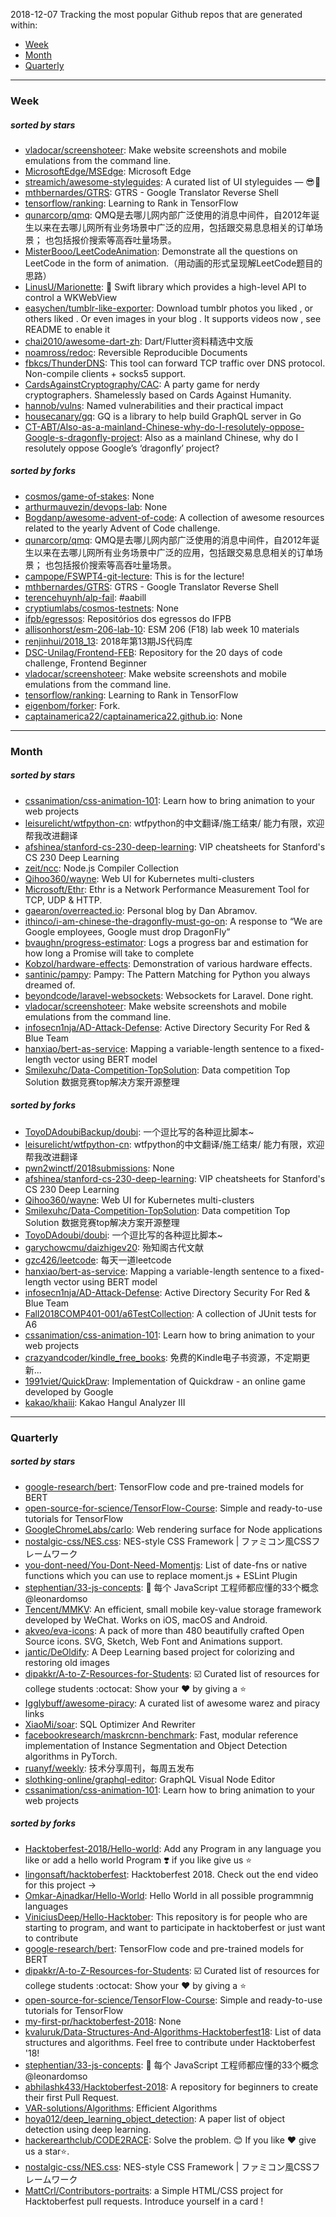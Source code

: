 2018-12-07
Tracking the most popular Github repos that are generated within: 
* [Week](https://github.com/polebug/github_trending_spider/blob/master/2018-12-07.md#week)
* [Month](https://github.com/polebug/github_trending_spider/blob/master/2018-12-07.md#month)
* [Quarterly](https://github.com/polebug/github_trending_spider/blob/master/2018-12-07.md#quarterly)
--- 
### Week 
##### sorted by stars 
* [vladocar/screenshoteer](https://github.com/vladocar/screenshoteer): Make website screenshots and mobile emulations from the command line.
* [MicrosoftEdge/MSEdge](https://github.com/MicrosoftEdge/MSEdge): Microsoft Edge
* [streamich/awesome-styleguides](https://github.com/streamich/awesome-styleguides): A curated list of UI styleguides — 😎💄
* [mthbernardes/GTRS](https://github.com/mthbernardes/GTRS): GTRS - Google Translator Reverse Shell
* [tensorflow/ranking](https://github.com/tensorflow/ranking): Learning to Rank in TensorFlow
* [qunarcorp/qmq](https://github.com/qunarcorp/qmq):  QMQ是去哪儿网内部广泛使用的消息中间件，自2012年诞生以来在去哪儿网所有业务场景中广泛的应用，包括跟交易息息相关的订单场景； 也包括报价搜索等高吞吐量场景。
* [MisterBooo/LeetCodeAnimation](https://github.com/MisterBooo/LeetCodeAnimation): Demonstrate all the questions on LeetCode in the form of animation.（用动画的形式呈现解LeetCode题目的思路）
* [LinusU/Marionette](https://github.com/LinusU/Marionette): 🧸 Swift library which provides a high-level API to control a WKWebView
* [easychen/tumblr-like-exporter](https://github.com/easychen/tumblr-like-exporter): Download  tumblr photos you liked , or others liked . Or even images in your blog .  It supports videos now , see README to enable it
* [chai2010/awesome-dart-zh](https://github.com/chai2010/awesome-dart-zh): Dart/Flutter资料精选中文版
* [noamross/redoc](https://github.com/noamross/redoc): Reversible Reproducible Documents
* [fbkcs/ThunderDNS](https://github.com/fbkcs/ThunderDNS): This tool can forward TCP traffic over DNS protocol. Non-compile clients + socks5 support.
* [CardsAgainstCryptography/CAC](https://github.com/CardsAgainstCryptography/CAC): A party game for nerdy cryptographers. Shamelessly based on Cards Against Humanity.
* [hannob/vulns](https://github.com/hannob/vulns): Named vulnerabilities and their practical impact
* [housecanary/gq](https://github.com/housecanary/gq): GQ is a library to help build GraphQL server in Go
* [CT-ABT/Also-as-a-mainland-Chinese-why-do-I-resolutely-oppose-Google-s-dragonfly-project](https://github.com/CT-ABT/Also-as-a-mainland-Chinese-why-do-I-resolutely-oppose-Google-s-dragonfly-project): Also as a mainland Chinese, why do I resolutely oppose Google’s ‘dragonfly’ project?
##### sorted by forks 
* [cosmos/game-of-stakes](https://github.com/cosmos/game-of-stakes): None
* [arthurmauvezin/devops-lab](https://github.com/arthurmauvezin/devops-lab): None
* [Bogdanp/awesome-advent-of-code](https://github.com/Bogdanp/awesome-advent-of-code): A collection of awesome resources related to the yearly Advent of Code challenge.
* [qunarcorp/qmq](https://github.com/qunarcorp/qmq):  QMQ是去哪儿网内部广泛使用的消息中间件，自2012年诞生以来在去哪儿网所有业务场景中广泛的应用，包括跟交易息息相关的订单场景； 也包括报价搜索等高吞吐量场景。
* [campope/FSWPT4-git-lecture](https://github.com/campope/FSWPT4-git-lecture): This is for the lecture!
* [mthbernardes/GTRS](https://github.com/mthbernardes/GTRS): GTRS - Google Translator Reverse Shell
* [terencehuynh/alp-fail](https://github.com/terencehuynh/alp-fail): #aabill
* [cryptiumlabs/cosmos-testnets](https://github.com/cryptiumlabs/cosmos-testnets): None
* [ifpb/egressos](https://github.com/ifpb/egressos): Repositórios dos egressos do IFPB
* [allisonhorst/esm-206-lab-10](https://github.com/allisonhorst/esm-206-lab-10): ESM 206 (F18) lab week 10 materials
* [renjinhui/2018_13](https://github.com/renjinhui/2018_13): 2018年第13期JS代码库
* [DSC-Unilag/Frontend-FEB](https://github.com/DSC-Unilag/Frontend-FEB): Repository for the 20 days of code challenge, Frontend Beginner
* [vladocar/screenshoteer](https://github.com/vladocar/screenshoteer): Make website screenshots and mobile emulations from the command line.
* [tensorflow/ranking](https://github.com/tensorflow/ranking): Learning to Rank in TensorFlow
* [eigenbom/forker](https://github.com/eigenbom/forker): Fork.
* [captainamerica22/captainamerica22.github.io](https://github.com/captainamerica22/captainamerica22.github.io): None
--- 
### Month 
##### sorted by stars 
* [cssanimation/css-animation-101](https://github.com/cssanimation/css-animation-101): Learn how to bring animation to your web projects
* [leisurelicht/wtfpython-cn](https://github.com/leisurelicht/wtfpython-cn): wtfpython的中文翻译/施工结束/ 能力有限，欢迎帮我改进翻译
* [afshinea/stanford-cs-230-deep-learning](https://github.com/afshinea/stanford-cs-230-deep-learning): VIP cheatsheets for Stanford's CS 230 Deep Learning
* [zeit/ncc](https://github.com/zeit/ncc): Node.js Compiler Collection
* [Qihoo360/wayne](https://github.com/Qihoo360/wayne): Web UI for Kubernetes multi-clusters
* [Microsoft/Ethr](https://github.com/Microsoft/Ethr): Ethr is a Network Performance Measurement Tool for TCP, UDP & HTTP.
* [gaearon/overreacted.io](https://github.com/gaearon/overreacted.io): Personal blog by Dan Abramov.
* [ithinco/i-am-chinese-the-dragonfly-must-go-on](https://github.com/ithinco/i-am-chinese-the-dragonfly-must-go-on): A response to “We are Google employees, Google must drop DragonFly” 
* [bvaughn/progress-estimator](https://github.com/bvaughn/progress-estimator): Logs a progress bar and estimation for how long a Promise will take to complete
* [Kobzol/hardware-effects](https://github.com/Kobzol/hardware-effects): Demonstration of various hardware effects.
* [santinic/pampy](https://github.com/santinic/pampy): Pampy: The Pattern Matching for Python you always dreamed of.
* [beyondcode/laravel-websockets](https://github.com/beyondcode/laravel-websockets): Websockets for Laravel. Done right.
* [vladocar/screenshoteer](https://github.com/vladocar/screenshoteer): Make website screenshots and mobile emulations from the command line.
* [infosecn1nja/AD-Attack-Defense](https://github.com/infosecn1nja/AD-Attack-Defense): Active Directory Security For Red & Blue Team
* [hanxiao/bert-as-service](https://github.com/hanxiao/bert-as-service): Mapping a variable-length sentence to a fixed-length vector using BERT model
* [Smilexuhc/Data-Competition-TopSolution](https://github.com/Smilexuhc/Data-Competition-TopSolution): Data competition Top Solution 数据竞赛top解决方案开源整理
##### sorted by forks 
* [ToyoDAdoubiBackup/doubi](https://github.com/ToyoDAdoubiBackup/doubi): 一个逗比写的各种逗比脚本~
* [leisurelicht/wtfpython-cn](https://github.com/leisurelicht/wtfpython-cn): wtfpython的中文翻译/施工结束/ 能力有限，欢迎帮我改进翻译
* [pwn2winctf/2018submissions](https://github.com/pwn2winctf/2018submissions): None
* [afshinea/stanford-cs-230-deep-learning](https://github.com/afshinea/stanford-cs-230-deep-learning): VIP cheatsheets for Stanford's CS 230 Deep Learning
* [Qihoo360/wayne](https://github.com/Qihoo360/wayne): Web UI for Kubernetes multi-clusters
* [Smilexuhc/Data-Competition-TopSolution](https://github.com/Smilexuhc/Data-Competition-TopSolution): Data competition Top Solution 数据竞赛top解决方案开源整理
* [ToyoDAdoubi/doubi](https://github.com/ToyoDAdoubi/doubi): 一个逗比写的各种逗比脚本~
* [garychowcmu/daizhigev20](https://github.com/garychowcmu/daizhigev20): 殆知阁古代文献
* [gzc426/leetcode](https://github.com/gzc426/leetcode): 每天一道leetcode
* [hanxiao/bert-as-service](https://github.com/hanxiao/bert-as-service): Mapping a variable-length sentence to a fixed-length vector using BERT model
* [infosecn1nja/AD-Attack-Defense](https://github.com/infosecn1nja/AD-Attack-Defense): Active Directory Security For Red & Blue Team
* [Fall2018COMP401-001/a6TestCollection](https://github.com/Fall2018COMP401-001/a6TestCollection): A collection of JUnit tests for A6
* [cssanimation/css-animation-101](https://github.com/cssanimation/css-animation-101): Learn how to bring animation to your web projects
* [crazyandcoder/kindle_free_books](https://github.com/crazyandcoder/kindle_free_books): 免费的Kindle电子书资源，不定期更新...
* [1991viet/QuickDraw](https://github.com/1991viet/QuickDraw): Implementation of Quickdraw - an online game developed by Google
* [kakao/khaiii](https://github.com/kakao/khaiii): Kakao Hangul Analyzer III
--- 
### Quarterly 
##### sorted by stars 
* [google-research/bert](https://github.com/google-research/bert): TensorFlow code and pre-trained models for BERT
* [open-source-for-science/TensorFlow-Course](https://github.com/open-source-for-science/TensorFlow-Course): Simple and ready-to-use tutorials for TensorFlow 
* [GoogleChromeLabs/carlo](https://github.com/GoogleChromeLabs/carlo): Web rendering surface for Node applications
* [nostalgic-css/NES.css](https://github.com/nostalgic-css/NES.css): NES-style CSS Framework | ファミコン風CSSフレームワーク
* [you-dont-need/You-Dont-Need-Momentjs](https://github.com/you-dont-need/You-Dont-Need-Momentjs): List of date-fns or native functions which you can use to replace moment.js + ESLint Plugin 
* [stephentian/33-js-concepts](https://github.com/stephentian/33-js-concepts): :scroll: 每个 JavaScript 工程师都应懂的33个概念 @leonardomso
* [Tencent/MMKV](https://github.com/Tencent/MMKV): An efficient, small mobile key-value storage framework developed by WeChat. Works on iOS, macOS and Android.
* [akveo/eva-icons](https://github.com/akveo/eva-icons): A pack of more than 480 beautifully crafted Open Source icons. SVG, Sketch, Web Font and Animations support.
* [jantic/DeOldify](https://github.com/jantic/DeOldify): A Deep Learning based project for colorizing and restoring old images
* [dipakkr/A-to-Z-Resources-for-Students](https://github.com/dipakkr/A-to-Z-Resources-for-Students): :ballot_box_with_check: Curated list of resources for college students :octocat: Show your :heart: by giving a :star:
* [Igglybuff/awesome-piracy](https://github.com/Igglybuff/awesome-piracy): A curated list of awesome warez and piracy links
* [XiaoMi/soar](https://github.com/XiaoMi/soar): SQL Optimizer And Rewriter
* [facebookresearch/maskrcnn-benchmark](https://github.com/facebookresearch/maskrcnn-benchmark): Fast, modular reference implementation of Instance Segmentation and Object Detection algorithms in PyTorch.
* [ruanyf/weekly](https://github.com/ruanyf/weekly): 技术分享周刊，每周五发布
* [slothking-online/graphql-editor](https://github.com/slothking-online/graphql-editor): GraphQL Visual Node Editor
* [cssanimation/css-animation-101](https://github.com/cssanimation/css-animation-101): Learn how to bring animation to your web projects
##### sorted by forks 
* [Hacktoberfest-2018/Hello-world](https://github.com/Hacktoberfest-2018/Hello-world): Add any  Program in any language you like or add a hello world Program ❣️ if you like give us :star:
* [lingonsaft/hacktoberfest](https://github.com/lingonsaft/hacktoberfest): Hacktoberfest 2018. Check out the end video for this project ->
* [Omkar-Ajnadkar/Hello-World](https://github.com/Omkar-Ajnadkar/Hello-World): Hello World in all possible programmnig languages
* [ViniciusDeep/Hello-Hacktober](https://github.com/ViniciusDeep/Hello-Hacktober):  This repository is for people who are starting to program, and want to participate in hacktoberfest  or just want to contribute
* [google-research/bert](https://github.com/google-research/bert): TensorFlow code and pre-trained models for BERT
* [dipakkr/A-to-Z-Resources-for-Students](https://github.com/dipakkr/A-to-Z-Resources-for-Students): :ballot_box_with_check: Curated list of resources for college students :octocat: Show your :heart: by giving a :star:
* [open-source-for-science/TensorFlow-Course](https://github.com/open-source-for-science/TensorFlow-Course): Simple and ready-to-use tutorials for TensorFlow 
* [my-first-pr/hacktoberfest-2018](https://github.com/my-first-pr/hacktoberfest-2018): None
* [kvaluruk/Data-Structures-And-Algorithms-Hacktoberfest18](https://github.com/kvaluruk/Data-Structures-And-Algorithms-Hacktoberfest18): List of data structures and algorithms. Feel free to contribute under Hacktoberfest '18!
* [stephentian/33-js-concepts](https://github.com/stephentian/33-js-concepts): :scroll: 每个 JavaScript 工程师都应懂的33个概念 @leonardomso
* [abhilashk433/Hacktoberfest-2018](https://github.com/abhilashk433/Hacktoberfest-2018): A repository for beginners to create their first Pull Request. 
* [VAR-solutions/Algorithms](https://github.com/VAR-solutions/Algorithms): Efficient Algorithms
* [hoya012/deep_learning_object_detection](https://github.com/hoya012/deep_learning_object_detection): A paper list of object detection using deep learning.
* [hackerearthclub/CODE2RACE](https://github.com/hackerearthclub/CODE2RACE):  Solve the problem. 😊 If you like ❤ give us a star⭐.
* [nostalgic-css/NES.css](https://github.com/nostalgic-css/NES.css): NES-style CSS Framework | ファミコン風CSSフレームワーク
* [MattCrl/Contributors-portraits](https://github.com/MattCrl/Contributors-portraits): a Simple HTML/CSS project for Hacktoberfest pull requests. Introduce yourself in a card !
